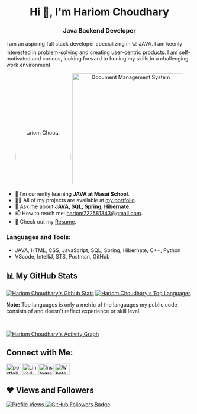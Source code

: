 <h1 align="center">Hi 👋, I'm Hariom Choudhary</h1>
<h3 align="center">Java Backend Developer</h3>
<p align="left">I am an aspiring full stack developer specializing in 💻 JAVA. I am keenly interested in problem-solving and creating user-centric products. I am self-motivated and curious, looking forward to honing my skills in a challenging work environment.</p>

<div align="center">
    <img src="https://hariom722581343.github.io/images/Hariom_pic.jpg" alt="Hariom Choudhary" width="150" style="border-radius: 50%;" />
    <img src="https://media.istockphoto.com/id/1394199344/photo/document-management-system-or-dms-automation-software-to-archiving-and-efficiently-manage-and.jpg?s=612x612&w=0&k=20&c=YaQU7BoPNvaxANtTdRMGhpaePXt7q5UlOYRjKiGqR8I" alt="Document Management System" width="300" />
</div>

- 🌱 I’m currently learning **JAVA at Masai School**.
- 👨‍💻 All of my projects are available at <a href="https://hariom722581343.github.io/">my portfolio</a>.
- 💬 Ask me about **JAVA, SQL, Spring, Hibernate**.
- 📫 How to reach me: <a href="mailto:hariom722581343@gmail.com">hariom722581343@gmail.com</a>.
- 📄 Check out my [Resume](https://drive.google.com/file/d/1Bdpue047viSTaArmu0TdpTDTGIAbvEDI/view?usp=share_link).

<h3 align="left">Languages and Tools:</h3>
<ul>
  <li>JAVA, HTML, CSS, JavaScript, SQL, Spring, Hibernate, C++, Python</li>
  <li>VScode, IntelliJ, STS, Postman, GitHub</li>
</ul>

## 📊 My GitHub Stats
<a href="https://github.com/hariom722581343/github-readme-stats"><img alt="Hariom Choudhary's Github Stats" src="https://github-readme-stats.vercel.app/api?username=hariom722581343&show_icons=true&count_private=true&theme=react&hide_border=true&bg_color=0D1117" /></a>
<a href="https://github.com/hariom722581343/github-readme-stats"><img alt="Hariom Choudhary's Top Languages" src="https://github-readme-stats.vercel.app/api/top-langs/?username=hariom722581343&langs_count=8&count_private=true&layout=compact&theme=react&hide_border=true&bg_color=0D1117" /></a>

<b>Note:</b> Top languages is only a metric of the languages my public code consists of and doesn't reflect experience or skill level.

<br/>

<a href="https://github.com/hariom722581343/github-readme-stats"><img alt="Hariom Choudhary's Activity Graph" src="https://github-readme-activity-graph.vercel.app/graph?username=hariom722581343&bg_color=0D1117&color=5BCDEC&line=5BCDEC&point=FFFFFF&hide_border=true" /></a>

## Connect with Me:
<p align="left">
  <a href="https://hariom722581343.github.io/" target="_blank"><img align="center" src="https://encrypted-tbn0.gstatic.com/images?q=tbn:ANd9GcQvkUD3r3zwy_Oaj-w9wq_xn7CiUznwS5ZE8kd6whtgKw&s" alt="portfolio" height="30" width="40" /></a>
  <a href="https://www.linkedin.com/in/hariom-choudhary-66a442249/" target="_blank"><img align="center" src="https://raw.githubusercontent.com/rahuldkjain/github-profile-readme-generator/master/src/images/icons/Social/linked-in-alt.svg" alt="LinkedIn" height="30" width="40" /></a>
  <a href="https://www.instagram.com/engineer_hariom/" target="_blank"><img align="center" src="https://raw.githubusercontent.com/rahuldkjain/github-profile-readme-generator/master/src/images/icons/Social/instagram.svg" alt="Instagram" height="30" width="40" /></a>
  <a href="https://wa.me/+917225813432" target="_blank"><img align="center" src="https://www.citypng.com/public/uploads/preview/-41601136190yenci08e6p.png" alt="WhatsApp" height="30" width="40" /></a>
</p>

## ❤ Views and Followers
<a href="https://github.com/hariom722581343/github-profile-views-counter">
    <img src="https://komarev.com/ghpvc/?username=hariom722581343" alt="Profile Views">
</a>
<a href="https://github.com/hariom722581343?tab=followers"><img src="https://img.shields.io/github/followers/hariom722581343?label=Followers&style=social" alt="GitHub Followers Badge"></a>
